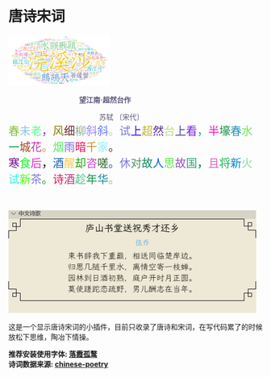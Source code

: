 # 唐诗宋词

<div style="width:40%;height:auto" >

![img](/media/ci_rhythmic_topK.png)

</div>
<div style="color:#5a5776;margin-left: 140px;">

**望江南·超然台作**

<div style="margin-left: 40px;">苏轼 〔宋代〕</div>
</div>
<span style='font-size:22px;'><span style='color:#85BD3B;'>春</span><span style='color:#8DC4F2;'>未</span><span style='color:#5AFF8D;'>老</span><span style='color:#6737C2;'>，</span><span style='color:#867800;'>风</span><span style='color:#67282E;'>细</span><span style='color:#8BB08A;'>柳</span><span style='color:#9E86F0;'>斜</span><span style='color:#6A7DFB;'>斜</span><span style='color:#B3CBB0;'>。</span><span style='color:#7C77DA;'>试</span><span style='color:#2A09F7;'>上</span><span style='color:#BFB227;'>超</span><span style='color:#583094;'>然</span><span style='color:#C1DE83;'>台</span><span style='color:#46409B;'>上</span><span style='color:#7523D7;'>看</span><span style='color:#219BC2;'>，</span><span style='color:#FC14BB;'>半</span><span style='color:#189446;'>壕</span><span style='color:#2790B3;'>春</span><span style='color:#75E957;'>水</span><span style='color:#0A9C3B;'>一</span><span style='color:#9C461D;'>城</span><span style='color:#C430B6;'>花</span><span style='color:#CF8D2D;'>。</span><span style='color:#59E865;'>烟</span><span style='color:#7C77DA;'>雨</span><span style='color:#EC1352;'>暗</span><span style='color:#D88722;'>千</span><span style='color:#89EFFA;'>家</span><span style='color:#532714;'>。</span><br><span style='color:#6D0C81;'>寒</span><span style='color:#19F32C;'>食</span><span style='color:#EA26CA;'>后</span><span style='color:#070C0B;'>，</span><span style='color:#1262B3;'>酒</span><span style='color:#F7CC47;'>醒</span><span style='color:#22A20A;'>却</span><span style='color:#D641D5;'>咨</span><span style='color:#2B6024;'>嗟</span><span style='color:#1A4FD3;'>。</span><span style='color:#7C77DA;'>休</span><span style='color:#518C65;'>对</span><span style='color:#0D865C;'>故</span><span style='color:#055DD7;'>人</span><span style='color:#56EE3E;'>思</span><span style='color:#9052C6;'>故</span><span style='color:#2DA275;'>国</span><span style='color:#026270;'>，</span><span style='color:#DC68B7;'>且</span><span style='color:#14AF4E;'>将</span><span style='color:#038BC9;'>新</span><span style='color:#93D2A1;'>火</span><span style='color:#32F3E0;'>试</span><span style='color:#57FA1C;'>新</span><span style='color:#7C77DA;'>茶</span><span style='color:#1A9F1F;'>。</span><span style='color:#EC1352;'>诗</span><span style='color:#B63677;'>酒</span><span style='color:#4FC693;'>趁</span><span style='color:#189446;'>年</span><span style='color:#138D96;'>华</span><span style='color:#97BF63;'>。</span></span><br><br><br>

![info](media/info.jpg)


这是一个显示唐诗宋词的小插件，目前只收录了唐诗和宋词，在写代码累了的时候放松下思维，陶冶下情操。

**推荐安装使用字体: [落霞孤鹜](https://github.com/lxgw/LxgwWenKai)**    
**诗词数据来源: [chinese-poetry](https://github.com/chinese-poetry/chinese-poetry)**